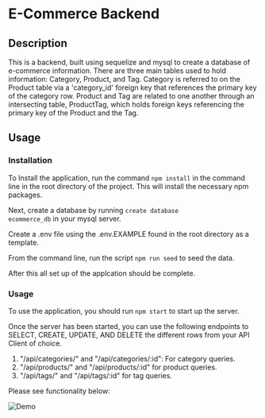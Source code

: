 # E-Commerce Backend

## Description
This is a backend, built using sequelize and mysql to create a database of e-commerce information. There are three main tables used to hold information: Category, Product, and Tag. Category is referred to on the Product table via a 'category_id' foreign key that references the primary key of the category row. Product and Tag are related to one another through an intersecting table, ProductTag, which holds foreign keys referencing the primary key of the Product and the Tag.

## Usage

### Installation
To Install the application, run the command <code>npm install</code> in the command line in the root directory of the project. This will install the necessary npm packages.

Next, create a database by running <code>create database ecommerce_db</code> in your mysql server.

Create a .env file using the .env.EXAMPLE found in the root directory as a template.

From the command line, run the script <code>npm run seed</code> to seed the data.

After this all set up of the applcation should be complete.

### Usage
To use the application, you should run <code>npm start</code> to start up the server.

Once the server has been started, you can use the following endpoints to SELECT, CREATE, UPDATE, AND DELETE the different rows from your API Client of choice.

1. "/api/categories/" and "/api/categories/:id": For category queries.
1. "/api/products/" and "/api/products/:id" for product queries.
1. "/api/tags/" and "/api/tags/:id" for tag queries.

Please see functionality below:

![Demo](./Assets/E-Commerce-Backend.gif)